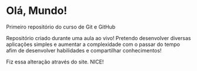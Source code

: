 # Olá, Mundo!
 Primeiro repositório do curso de Git e GitHub

Repositório criado durante uma aula ao vivo!
Pretendo desenvolver diversas aplicações simples e aumentar a complexidade com o passar do tempo afim de desenvolver habilidades e compartilhar conhecimentos!

Fiz essa alteração através do site. NICE!
